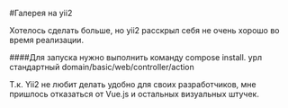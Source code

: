 #Галерея на yii2

Хотелось сделать больше, но yii2 расскрыл себя не очень хорошо во время реализации.

####Для запуска нужно выполнить команду compose install.
урл стандартный domain/basic/web/controller/action

Т.к. Yii2 не любит делать удобно для своих разработчиков, мне пришлось отказаться от Vue.js и остальных визуальных штучек.
